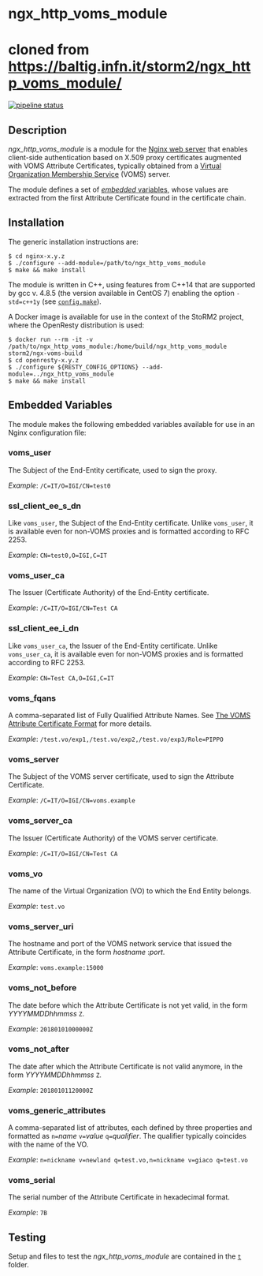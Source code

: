 # ngx_http_voms_module

# cloned from https://baltig.infn.it/storm2/ngx_http_voms_module/

[![pipeline status](https://baltig.infn.it/storm2/ngx_http_voms_module/badges/master/pipeline.svg)](https://baltig.infn.it/storm2/ngx_http_voms_module/commits/master)

## Description

*ngx_http_voms_module* is a module for the [Nginx web server](https://www.nginx.org/) that enables client-side authentication based on X.509 proxy certificates augmented with VOMS Attribute Certificates, typically obtained from a [Virtual Organization Membership Service](https://italiangrid.github.io/voms/) (VOMS) server.

The module defines a set of [*embedded* variables](#embedded-variables), whose values are extracted from the first Attribute Certificate found in the certificate chain.

## Installation

The generic installation instructions are:

```shell
$ cd nginx-x.y.z
$ ./configure --add-module=/path/to/ngx_http_voms_module
$ make && make install
```

The module is written in C++, using features from C++14 that are supported by gcc v. 4.8.5 (the version available in CentOS 7) enabling the option `-std=c++1y` (see [`config.make`](config.make)).

A Docker image is available for use in the context of the StoRM2 project, where the OpenResty distribution is used:

```shell
$ docker run --rm -it -v /path/to/ngx_http_voms_module:/home/build/ngx_http_voms_module storm2/ngx-voms-build
$ cd openresty-x.y.z
$ ./configure ${RESTY_CONFIG_OPTIONS} --add-module=../ngx_http_voms_module
$ make && make install
```

## Embedded Variables

The module makes the following embedded variables available for use in an Nginx configuration file:

### voms_user

The Subject of the End-Entity certificate, used to sign the proxy.

_Example_: ``/C=IT/O=IGI/CN=test0``

### ssl_client_ee_s_dn

Like `voms_user`, the Subject of the End-Entity certificate. Unlike `voms_user`, it is available even for non-VOMS proxies and is formatted according to RFC 2253.

_Example_: `CN=test0,O=IGI,C=IT`

### voms_user_ca

The Issuer (Certificate Authority) of the End-Entity certificate.

_Example_: `/C=IT/O=IGI/CN=Test CA`

### ssl_client_ee_i_dn

Like `voms_user_ca`, the Issuer of the End-Entity certificate. Unlike `voms_user_ca`, it is available even for non-VOMS proxies and is formatted according to RFC 2253.

_Example_: `CN=Test CA,O=IGI,C=IT`

### voms_fqans

A comma-separated list of Fully Qualified Attribute Names. See [The VOMS Attribute Certificate Format](http://ogf.org/documents/GFD.182.pdf) for more details.

_Example_: `/test.vo/exp1,/test.vo/exp2,/test.vo/exp3/Role=PIPPO`

### voms_server

The Subject of the VOMS server certificate, used to sign the Attribute Certificate.

_Example_: `/C=IT/O=IGI/CN=voms.example`

### voms_server_ca

The Issuer (Certificate Authority) of the VOMS server certificate.

_Example_: `/C=IT/O=IGI/CN=Test CA`

### voms_vo

The name of the Virtual Organization (VO) to which the End Entity belongs.

_Example_: `test.vo`

### voms_server_uri

The hostname and port of the VOMS network service that issued the Attribute Certificate, in the form _hostname_ :_port_.

_Example_: `voms.example:15000`

### voms_not_before

The date before which the Attribute Certificate is not yet valid, in the form _YYYYMMDDhhmmss_ `Z`.

_Example_: `20180101000000Z`

### voms_not_after

The date after which the Attribute Certificate is not valid anymore, in the form _YYYYMMDDhhmmss_ `Z`.

_Example_: `20180101120000Z`

### voms_generic_attributes

A comma-separated list of attributes, each defined by three properties and formatted as `n=`_name_ `v=`_value_ `q=`_qualifier_. The qualifier typically coincides with the name of the VO.

_Example_: `n=nickname v=newland q=test.vo,n=nickname v=giaco q=test.vo`

### voms_serial

The serial number of the Attribute Certificate in hexadecimal format.

_Example_: `7B`

## Testing

Setup and files to test the *ngx_http_voms_module* are contained in the [`t`](t) folder.
